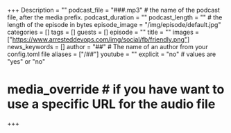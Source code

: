 +++
Description = ""
podcast_file = "###.mp3" # the name of the podcast file, after the media prefix.
podcast_duration = ""
podcast_length = "" # the length of the episode in bytes
episode_image = "/img/episode/default.jpg"
categories = []
tags = []
guests = []
episode = ""
title = ""
images = ["https://www.arresteddevops.com/img/social/fb/friendly.png"]
news_keywords = []
author = "##" # The name of an author from your config.toml file
aliases = ["/##"]
youtube = ""
explicit = "no" # values are "yes" or "no"
# media_override # if you have want to use a specific URL for the audio file
+++
